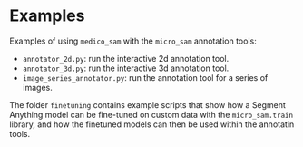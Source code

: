 # Examples

Examples of using `medico_sam` with the `micro_sam` annotation tools:
- `annotator_2d.py`: run the interactive 2d annotation tool.
- `annotator_3d.py`: run the interactive 3d annotation tool.
- `image_series_annotator.py`: run the annotation tool for a series of images.

The folder `finetuning` contains example scripts that show how a Segment Anything model can be fine-tuned on custom data with the `micro_sam.train` library, and how the finetuned models can then be used within the annotatin tools.
